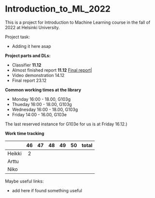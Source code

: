 # Introduction_to_ML_2022

This is a project for Introduction to Machine Learning course in the fall of 2022 at Helsinki University.

Project task:
  - Adding it here asap


__Project parts and DLs:__
* Classifier __11.12__
* Almost finished report __11.12__ [Final report](https://docs.google.com/document/d/1rRjexs-sKE2jeW9bW9cJ2-LvkugPFBZ5OTmTD7TKSLA/edit)|
* Video demonstration 14.12
* Final report 23.12



__Common working times at the library__
* Monday  16:00 - 18.00, G103g
* Thueday 16:00 - 18.00, G103g
* Wednesday 16:00 - 18.00, G103g
* Friday 14:00 - 16.00, G103e

The last reserved instance for G103e for us is at Friday 16.12.)


__Work time tracking__

|         | 46 | 47 | 48 | 49 | 50 | total |
|---------|:--:|:--:|:--:|:--:|:--:|------:|
|Heikki   | 2  |    |    |    |    |       |
|Arttu    |    |    |    |    |    |       |
|Niko     |    |    |    |    |    |       |

Maybe useful links:
 * add here if found something useful
